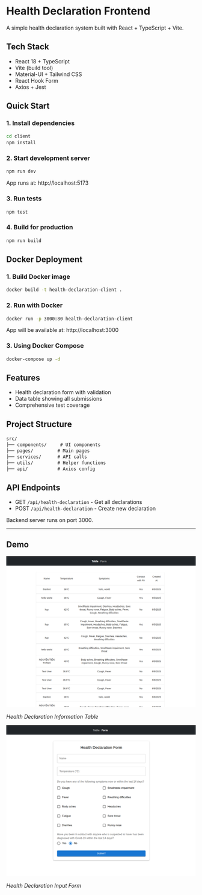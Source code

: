 # Health Declaration Frontend

A simple health declaration system built with React + TypeScript + Vite.



## Tech Stack

- React 18 + TypeScript
- Vite (build tool)
- Material-UI + Tailwind CSS
- React Hook Form
- Axios + Jest

## Quick Start

### 1. Install dependencies
```bash
cd client
npm install
```

### 2. Start development server
```bash
npm run dev
```
App runs at: http://localhost:5173

### 3. Run tests
```bash
npm test
```

### 4. Build for production
```bash
npm run build
```

## Docker Deployment

### 1. Build Docker image
```bash
docker build -t health-declaration-client .
```

### 2. Run with Docker
```bash
docker run -p 3000:80 health-declaration-client
```
App will be available at: http://localhost:3000

### 3. Using Docker Compose
```bash
docker-compose up -d
```


## Features

- Health declaration form with validation
- Data table showing all submissions
- Comprehensive test coverage

## Project Structure

```
src/
├── components/     # UI components
├── pages/         # Main pages
├── services/      # API calls
├── utils/         # Helper functions
├── api/           # Axios config
```

## API Endpoints

- GET `/api/health-declaration` - Get all declarations
- POST `/api/health-declaration` - Create new declaration

Backend server runs on port 3000.

---

## Demo
<img src="image-1.png" alt="Health Declaration Table" width="600">

*Health Declaration Information Table*

<img src="image.png" alt="Health Declaration Form" width="600">

*Health Declaration Input Form*

